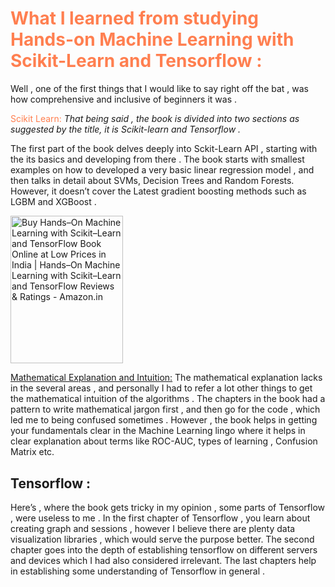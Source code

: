 <span style=color:Coral>What I learned from studying Hands-on Machine Learning with Scikit-Learn and Tensorflow :
================================================================================================

Well , one of the first things that I would like to say right off the
bat , was how comprehensive and inclusive of beginners it was .

<span style=color:Coral> Scikit Learn:</span>
*That being said , the book is divided into two sections as suggested by
the title, it is Scikit-learn and Tensorflow .*

The first part of the book delves deeply into Sckit-Learn API , starting
with the its basics and developing from there . The book starts with
smallest examples on how to developed a very basic linear regression
model , and then talks in detail about SVMs, Decision Trees and Random
Forests. However, it doesn’t cover the Latest gradient boosting methods
such as LGBM and XGBoost .

<img src="media\image1.jpeg" style="width:1.87831in;height:2.46156in" alt="Buy Hands–On Machine Learning with Scikit–Learn and TensorFlow Book Online at Low Prices in India | Hands–On Machine Learning with Scikit–Learn and TensorFlow Reviews &amp; Ratings - Amazon.in" />

<u>Mathematical Explanation and Intuition:</u> The mathematical
explanation lacks in the several areas , and personally I had to refer a
lot other things to get the mathematical intuition of the algorithms .
The chapters in the book had a pattern to write mathematical jargon
first , and then go for the code , which led me to being confused
sometimes . However , the book helps in getting your fundamentals clear
in the Machine Learning lingo where it helps in clear explanation about
terms like ROC-AUC, types of learning , Confusion Matrix etc.

Tensorflow :
------------

Here’s , where the book gets tricky in my opinion , some parts of
Tensorflow , were useless to me . In the first chapter of Tensorflow ,
you learn about creating graph and sessions , however I believe there
are plenty data visualization libraries , which would serve the purpose
better. The second chapter goes into the depth of establishing
tensorflow on different servers and devices which I had also considered
irrelevant. The last chapters help in establishing some understanding of
Tensorflow in general .
